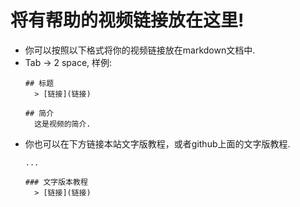 # 将有帮助的视频链接放在这里!

- 你可以按照以下格式将你的视频链接放在markdown文档中.
- Tab -> 2 space, 样例:
  ```
  ## 标题
    > [链接](链接)

  ## 简介
    这是视频的简介. 

  ```
- 你也可以在下方链接本站文字版教程，或者github上面的文字版教程.
  ```
  ...

  ### 文字版本教程
    > [链接](链接)
  ```
  
